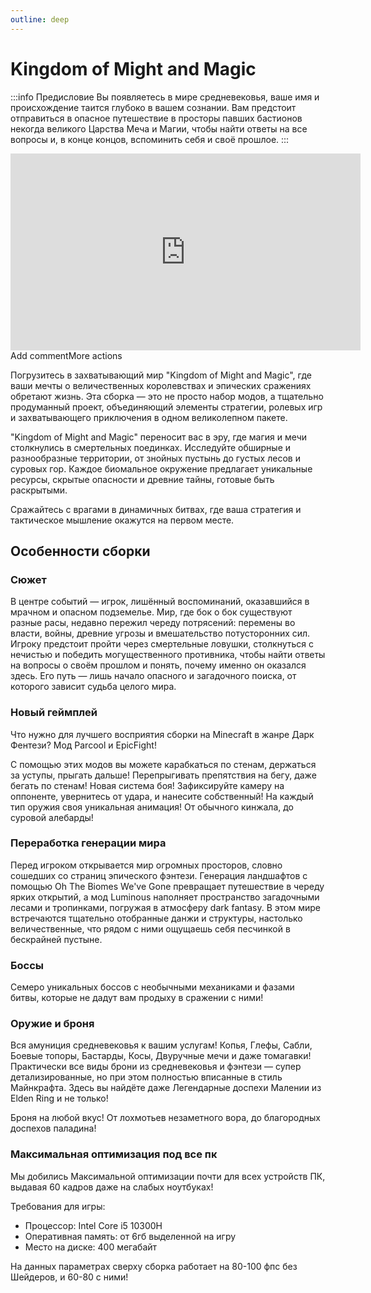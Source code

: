 ```yaml
---
outline: deep
---
```


# Kingdom of Might and Magic
:::info Предисловие
Вы появляетесь в мире средневековья, ваше имя и происхождение таится глубоко в вашем сознании. Вам предстоит отправиться в опасное путешествие в просторы павших бастионов некогда великого Царства Меча и Магии, чтобы найти ответы на все вопросы и, в конце концов, вспоминить себя и своё прошлое.
:::

<div class="video-container">
  <iframe width="560" height="315" src="https://www.youtube.com/embed/T75xiB0sIhM" frameborder="0" allow="accelerometer; encrypted-media; gyroscope; picture-in-picture" allowfullscreen></iframe>Add commentMore actions
</div>

Погрузитесь в захватывающий мир "Kingdom of Might and Magic", где ваши мечты о величественных королевствах и эпических сражениях обретают жизнь. Эта сборка — это не просто набор модов, а тщательно продуманный проект, объединяющий элементы стратегии, ролевых игр и захватывающего приключения в одном великолепном пакете.

"Kingdom of Might and Magic" переносит вас в эру, где магия и мечи столкнулись в смертельных поединках. Исследуйте обширные и разнообразные территории, от знойных пустынь до густых лесов и суровых гор. Каждое биомальное окружение предлагает уникальные ресурсы, скрытые опасности и древние тайны, готовые быть раскрытыми.

Сражайтесь с врагами в динамичных битвах, где ваша стратегия и тактическое мышление окажутся на первом месте.

## Особенности сборки
### Сюжет

В центре событий — игрок, лишённый воспоминаний, оказавшийся в мрачном и опасном подземелье. Мир, где бок о бок существуют разные расы, недавно пережил череду потрясений: перемены во власти, войны, древние угрозы и вмешательство потусторонних сил. Игроку предстоит пройти через смертельные ловушки, столкнуться с нечистью и победить могущественного противника, чтобы найти ответы на вопросы о своём прошлом и понять, почему именно он оказался здесь. Его путь — лишь начало опасного и загадочного поиска, от которого зависит судьба целого мира.

### Новый геймплей

Что нужно для лучшего восприятия сборки на Minecraft в жанре Дарк Фентези?
Мод Parcool и EpicFight!

С помощью этих модов вы можете карабкаться по стенам, держаться за уступы, прыгать дальше! Перепрыгивать препятствия на бегу, даже бегать по стенам!
Новая система боя! Зафиксируйте камеру на оппоненте, увернитесь от удара, и нанесите собственный! На каждый тип оружия своя уникальная анимация! От обычного кинжала, до суровой алебарды!

### Переработка генерации мира

Перед игроком открывается мир огромных просторов, словно сошедших со страниц эпического фэнтези. Генерация ландшафтов с помощью Oh The Biomes We've Gone превращает путешествие в череду ярких открытий, а мод Luminous наполняет пространство загадочными лесами и тропинками, погружая в атмосферу dark fantasy. В этом мире встречаются тщательно отобранные данжи и структуры, настолько величественные, что рядом с ними ощущаешь себя песчинкой в бескрайней пустыне.

### Боссы

Семеро уникальных боссов с необычными механиками и фазами битвы, которые не дадут вам продыху в сражении с ними!

### Оружие и броня

Вся амуниция средневековья к вашим услугам! Копья, Глефы, Сабли, Боевые топоры, Бастарды, Косы, Двуручные мечи и даже томагавки!  Практически все виды брони из средневековья и фэнтези — супер детализированные, но при этом полностью вписанные в стиль Майнкрафта. Здесь вы найдёте даже Легендарные доспехи Малении из Elden Ring и не только!

Броня на любой вкус! От лохмотьев незаметного вора, до благородных доспехов паладина!

### Максимальная оптимизация под все пк

Мы добились Максимальной оптимизации почти для всех устройств ПК, выдавая 60 кадров даже на слабых ноутбуках!

Требования для игры:

- Процессор: Intel Core i5 10300H
- Оперативная память: от 6гб выделенной на игру
- Место на диске: 400 мегабайт

На данных параметрах сверху сборка работает на 80-100 фпс без Шейдеров, и 60-80 с ними!
